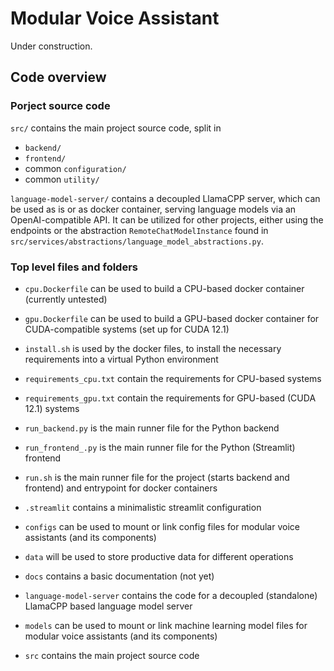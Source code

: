 # Modular Voice Assistant
Under construction.

## Code overview
### Porject source code
`src/` contains the main project source code, split in
- `backend/`
- `frontend/`
- common `configuration/`
- common `utility/` 

`language-model-server/` contains a decoupled LlamaCPP server, which can be used as is or as docker container, serving language models via an OpenAI-compatible API. It can be utilized for other projects, either using the endpoints or the abstraction `RemoteChatModelInstance` found in `src/services/abstractions/language_model_abstractions.py`.

### Top level files and folders
- `cpu.Dockerfile` can be used to build a CPU-based docker container (currently untested)
- `gpu.Dockerfile` can be used to build a GPU-based docker container for CUDA-compatible systems (set up for CUDA 12.1)
- `install.sh` is used by the docker files, to install the necessary requirements into a virtual Python environment
- `requirements_cpu.txt` contain the requirements for CPU-based systems
- `requirements_gpu.txt` contain the requirements for GPU-based (CUDA 12.1) systems
- `run_backend.py` is the main runner file for the Python backend
- `run_frontend_.py` is the main runner file for the Python (Streamlit) frontend
- `run.sh` is the main runner file for the project (starts backend and frontend) and entrypoint for docker containers

- `.streamlit` contains a minimalistic streamlit configuration
- `configs` can be used to mount or link config files for modular voice assistants (and its components)
- `data` will be used to store productive data for different operations
- `docs` contains a basic documentation (not yet)
- `language-model-server` contains the code for a decoupled (standalone) LlamaCPP based language model server
- `models` can be used to mount or link machine learning model files for modular voice assistants (and its components)
- `src` contains the main project source code


